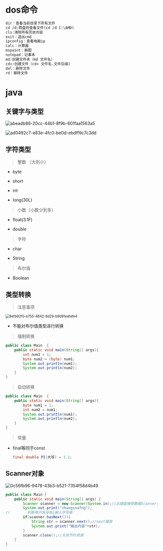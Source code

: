 # dos命令

```html
dir：查看当前目录下所有文件
cd /d:跨盘符查看文件(cd /d C:\AMD)
cls:清除所有历史内容
exit：退出cmd
ipconfig：查看电脑ip
calc：计算器
mspaint：画图
notepad：记事本
md:创建文件夹（md 文件名）
cd>:创建文件（cd> 文件名.文件后缀)
del：删除文件
rd：移除文件
```

# java

## 关键字与类型

![abeadb86-20cc-44b1-8f9b-601faa1563a5](file:///C:/Users/89604/Pictures/Typedown/abeadb86-20cc-44b1-8f9b-601faa1563a5.png)

![ad0492c7-e83e-4fc0-be0d-ebdff9c7c3dd](file:///C:/Users/89604/Pictures/Typedown/ad0492c7-e83e-4fc0-be0d-ebdff9c7c3dd.png)

## 字符类型

> 整数 （大到小）

- byte

- short

- int

- long(30L)
  
  

> 小数（小数少到多）

- float(3.1F)

- double
  
  

> 字符

- char

- String
  
  

> 布尔值

- Boolean

## 类型转换

> 注意事项

<img title="" src="file:///C:/Users/89604/Pictures/Typedown/8efb92f0-e755-4842-8d29-b9d91eafafe4.png" alt="8efb92f0-e755-4842-8d29-b9d91eafafe4" data-align="left" style="zoom:80%;">

- 不能对布尔值类型进行转换
  
  

>  强制转换

```java
public class Main  {
    public static void main(String[] args){
        int num1 = 1;
        byte num2 = (byte) num1;
        System.out.println(num1);
        System.out.println(num2);
    }
}
```



> 自动转换

```java
public class Main  {
    public static void main(String[] args){
        byte num1 = 1;
        int num2 = num1;
        System.out.println(num1);
        System.out.println(num2);
    }
}
```

> 常量

- final等同于const
  
  ```java
  final double PI(大写) = 1.1;
  ```

## Scanner对象

![0c56fb96-9478-43b3-b521-7354f58d4b49](file:///C:/Users/89604/Pictures/Typedown/0c56fb96-9478-43b3-b521-7354f58d4b49.png)

```java
public class Main {
    public static void main(String[] args) {
        Scanner scanner = new Scanner(System.in);//从键盘接受数据Scanner关键字
        System.out.print("zhangsnafng");
//        判断用户有没有i输入字符串
        if(scanner.hasNext()){
            String str = scanner.next();//next接收
            System.out.print("输出内容"+str);
        }
        scanner.close();//关闭节约资源
    }
}
```

